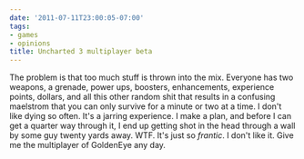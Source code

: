 ```yaml
---
date: '2011-07-11T23:00:05-07:00'
tags:
- games
- opinions
title: Uncharted 3 multiplayer beta
---
```


The problem is that too much stuff is thrown into the mix. Everyone has two weapons, a grenade, power ups, boosters, enhancements, experience points, dollars, and all this other random shit that results in a confusing maelstrom that you can only survive for a minute or two at a time. I don't like dying so often. It's a jarring experience. I make a plan, and before I can get a quarter way through it, I end up getting shot in the head through a wall by some guy twenty yards away. WTF. It's just so *frantic*. I don't like it. Give me the multiplayer of GoldenEye any day.
